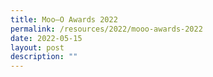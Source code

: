```yaml
---
title: Moo–O Awards 2022
permalink: /resources/2022/mooo-awards-2022
date: 2022-05-15
layout: post
description: ""
---
```

